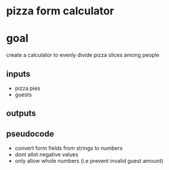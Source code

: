 # pizza form calculator

# goal
create a calculator to evenly divide pizza slices among people

## inputs
- pizza pies
- guests


## outputs


## pseudocode
- convert form fields from strings to numbers
- dont allot negative values
- only allow whole numbers (i.e prevent invalid guest amount)